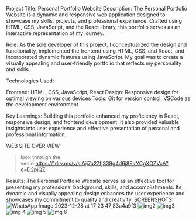 

Project Title: Personal Portfolio Website
Description:
The Personal Portfolio Website is a dynamic and responsive web application designed to showcase my skills, projects, and professional experience. Crafted using HTML, CSS, JavaScript, and the React library, this portfolio serves as an interactive representation of my journey.

Role:
As the sole developer of this project, I conceptualized the design and functionality, implemented the frontend using HTML, CSS, and React, and incorporated dynamic features using JavaScript. My goal was to create a visually appealing and user-friendly portfolio that reflects my personality and skills.

Technologies Used:

Frontend: HTML, CSS, JavaScript, React
Design: Responsive design for optimal viewing on various devices
Tools: Git for version control, VSCode as the development environment

Key Learnings:
Building this portfolio enhanced my proficiency in React, responsive design, and frontend development. It also provided valuable insights into user experience and effective presentation of personal and professional information.

WEB SITE OVER VIEW:
>look through the vedio:https://1drv.ms/v/s!Aij7o27fjS39g4d6j89irYCgXQZVcA?e=D2piQZ

Results:
The Personal Portfolio Website serves as an effective tool for presenting my professional background, skills, and accomplishments. Its dynamic and visually appealing design enhances the user experience and showcases my commitment to quality and creativity.
SCREENSHOTS:
![WhatsApp Image 2023-12-28 at 17 23 47_83a4a9f3](https://github.com/Ramyasree2003/webpage/assets/118150077/9d509124-5524-450f-8699-3764e7fa50e5)
![img2](https://github.com/Ramyasree2003/webpage/assets/118150077/cc3e76d2-a71b-4f41-8e33-f8a3152e1c24)
![img3](https://github.com/Ramyasree2003/webpage/assets/118150077/fcda750b-dc41-48e9-becd-6254df6b6f82)
![img 4](https://github.com/Ramyasree2003/webpage/assets/118150077/b75996a9-2314-4cd6-86f4-8c8e18c276c0)
![img 5](https://github.com/Ramyasree2003/webpage/assets/118150077/4a81fbe2-31f0-4b35-b9de-c787892c278d)
![img 6](https://github.com/Ramyasree2003/webpage/assets/118150077/5d7e948b-e4af-4c1e-afe7-bd2c071d90ae)





